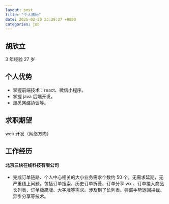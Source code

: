 ```yaml
---
layout: post
title: "个人简历"
date: 2025-02-20 23:29:27 +0800
categories: job
---
```


## 胡欣立

3 年经验 27 岁

## 个人优势

- 掌握前端技术：react、微信小程序。
- 掌握 java 后端开发。
- 熟悉网络协议等。

## 求职期望

web 开发（网络方向）

## 工作经历

#### 北京三快在线科技有限公司

- 完成订单链路、个人中心相关的大小业务需求个数约 50 个，无需求延期，无严重线上问题。包括订单搜索、历史订单折叠、订单分享 wx 、订单接入商品长列表、订单极简版、大字版等需求。涉及到了长列表、弹窗手势返回拦截、异步分享等技术。
